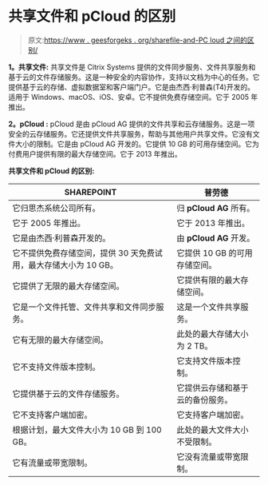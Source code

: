 # 共享文件和 pCloud 的区别

> 原文:[https://www . geesforgeks . org/sharefile-and-PC loud 之间的区别/](https://www.geeksforgeeks.org/difference-between-sharefile-and-pcloud/)

**1。共享文件:**
共享文件是 Citrix Systems 提供的文件同步服务、文件共享服务和基于云的文件存储服务。这是一种安全的内容协作，支持以文档为中心的任务。它提供基于云的存储、虚拟数据室和客户端门户。它是由杰西·利普森(T4)开发的。适用于 Windows、macOS、iOS、安卓。它不提供免费存储空间。它于 2005 年推出。

**2。pCloud :**
pCloud 是由 pCloud AG 提供的文件共享和云存储服务。这是一项安全的云存储服务。它还提供文件共享服务，帮助与其他用户共享文件。它没有文件大小的限制。它是由 pCloud AG 开发的。它提供 10 GB 的可用存储空间。它为付费用户提供有限的最大存储空间。它于 2013 年推出。

**共享文件和 pCloud 的区别:**

<center>

| SHAREPOINT | 普劳德 |
| --- | --- |
| 它归思杰系统公司所有。 | 归 **pCloud AG** 所有。 |
| 它于 2005 年推出。 | 它于 2013 年推出。 |
| 它是由杰西·利普森开发的。 | 由 **pCloud AG** 开发。 |
| 它不提供免费存储空间，提供 30 天免费试用，最大存储大小为 10 GB。 | 它提供 10 GB 的可用存储空间。 |
| 它提供了无限的最大存储空间。 | 它提供有限的最大存储空间。 |
| 它是一个文件托管、文件共享和文件同步服务。 | 这是一个文件共享服务。 |
| 它有无限的最大存储空间。 | 此处的最大存储大小为 2 TB。 |
| 它不支持文件版本控制。 | 它支持文件版本控制。 |
| 它提供基于云的文件存储服务。 | 它提供云存储和基于云的备份服务。 |
| 它不支持客户端加密。 | 它支持客户端加密。 |
| 根据计划，最大文件大小为 10 GB 到 100 GB。 | 此处的最大文件大小不受限制。 |
| 它有流量或带宽限制。 | 它没有流量或带宽限制。 |

</center>